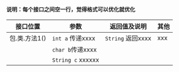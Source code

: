 #### 说明：每个接口之间空一行，觉得格式可以优化就优化

| 接口位置      | 参数              | 返回值及说明      | 其他 |
| ------------- | ----------------- | ----------------- | ---- |
| 包.类.方法1() | `int a` 传递xxxx  | `String` 返回xxxx | xxx  |
|               | `char b`传递xxxx  |                   |      |
|               | `String c` xxxxxx |                   |      |



